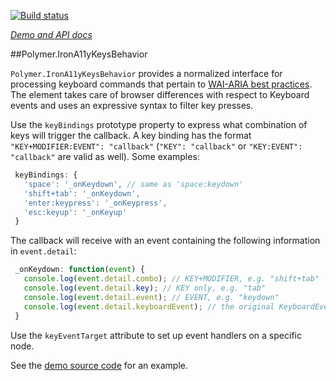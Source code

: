 <!---

This README is automatically generated from the comments in these files:
iron-a11y-keys-behavior.html

Edit those files, and our readme bot will duplicate them over here!
Edit this file, and the bot will squash your changes :)

The bot does some handling of markdown. Please file a bug if it does the wrong
thing! https://github.com/PolymerLabs/tedium/issues

-->

[![Build status](https://travis-ci.org/PolymerElements/iron-a11y-keys-behavior.svg?branch=master)](https://travis-ci.org/PolymerElements/iron-a11y-keys-behavior)

_[Demo and API docs](https://elements.polymer-project.org/elements/iron-a11y-keys-behavior)_

##Polymer.IronA11yKeysBehavior

`Polymer.IronA11yKeysBehavior` provides a normalized interface for processing keyboard commands that pertain to [WAI-ARIA best practices](http://www.w3.org/TR/wai-aria-practices/#kbd_general_binding). The element takes care of browser differences with respect to Keyboard events and uses an expressive syntax to filter key presses.

Use the `keyBindings` prototype property to express what combination of keys will trigger the callback. A key binding has the format `"KEY+MODIFIER:EVENT": "callback"` (`"KEY": "callback"` or `"KEY:EVENT": "callback"` are valid as well). Some examples:

```javascript
 keyBindings: {
   'space': '_onKeydown', // same as 'space:keydown'
   'shift+tab': '_onKeydown',
   'enter:keypress': '_onKeypress',
   'esc:keyup': '_onKeyup'
 }
```

The callback will receive with an event containing the following information in `event.detail`:

```javascript
 _onKeydown: function(event) {
   console.log(event.detail.combo); // KEY+MODIFIER, e.g. "shift+tab"
   console.log(event.detail.key); // KEY only, e.g. "tab"
   console.log(event.detail.event); // EVENT, e.g. "keydown"
   console.log(event.detail.keyboardEvent); // the original KeyboardEvent
 }
```

Use the `keyEventTarget` attribute to set up event handlers on a specific node.

See the [demo source code](https://github.com/PolymerElements/iron-a11y-keys-behavior/blob/master/demo/x-key-aware.html) for an example.
